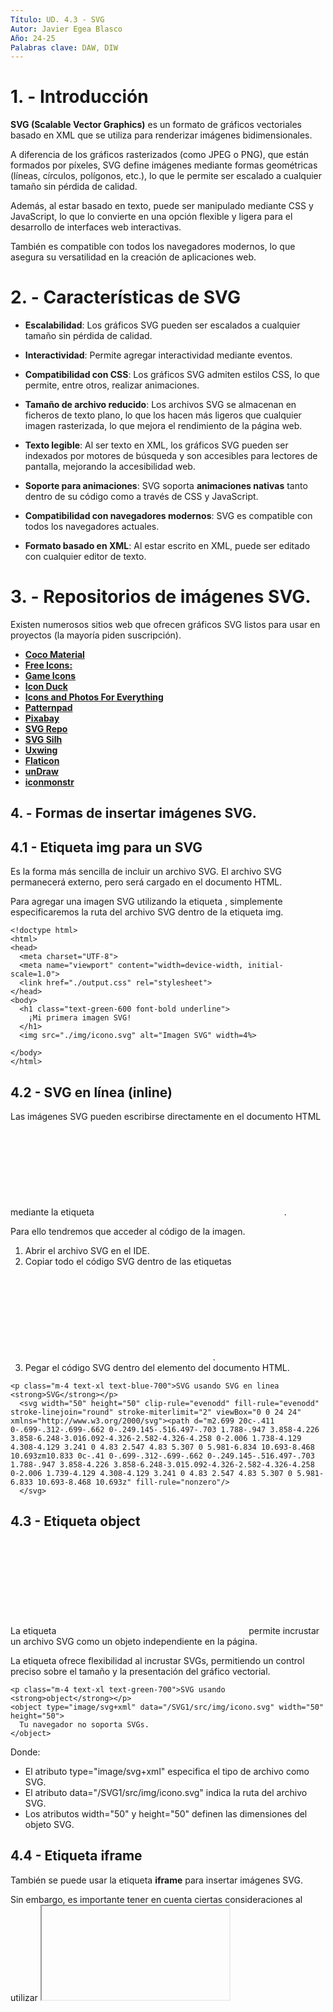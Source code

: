 ```yaml
---
Título: UD. 4.3 - SVG
Autor: Javier Egea Blasco
Año: 24-25
Palabras clave: DAW, DIW
---
```


# 1. - Introducción
**SVG (Scalable Vector Graphics)** es un formato de gráficos vectoriales basado en XML que se utiliza para renderizar imágenes bidimensionales.   

A diferencia de los gráficos rasterizados (como JPEG o PNG), que están formados por píxeles, SVG define imágenes mediante formas geométricas (líneas, círculos, polígonos, etc.), lo que le permite ser escalado a cualquier tamaño sin pérdida de calidad.

Además, al estar basado en texto, puede ser manipulado mediante CSS y JavaScript, lo que lo convierte en una opción flexible y ligera para el desarrollo de interfaces web interactivas. 

También es compatible con todos los navegadores modernos, lo que asegura su versatilidad en la creación de aplicaciones web.

# 2. - Características de SVG
-  **Escalabilidad**: Los gráficos SVG pueden ser escalados a cualquier tamaño sin pérdida de calidad.

-  **Interactividad**: Permite agregar interactividad mediante eventos.
 
-  **Compatibilidad con CSS**: Los gráficos SVG admiten estilos CSS, lo que permite, entre otros, realizar animaciones.

-  **Tamaño de archivo reducido**: Los archivos SVG se almacenan en ficheros de texto plano, lo que los hacen más ligeros que cualquier imagen rasterizada, lo que mejora el rendimiento de la página web.

-  **Texto legible**: Al ser texto en XML, los gráficos SVG pueden ser indexados por motores de búsqueda y son accesibles para lectores de pantalla, mejorando la accesibilidad web.

-  **Soporte para animaciones**: SVG soporta **animaciones nativas** tanto dentro de su código como a través de CSS y JavaScript. 

-  **Compatibilidad con navegadores modernos**: SVG es compatible con todos los navegadores actuales.
   
-  **Formato basado en XML**: Al estar escrito en XML, puede ser editado con cualquier editor de texto.

# 3. - Repositorios de imágenes SVG.
Existen numerosos sitios web que ofrecen gráficos SVG listos para usar en proyectos (la mayoría piden suscripción). 

-  <a href="https://cocomaterial.com">**Coco Material**</a>   
-  <a href="https://freeicons.io">**Free Icons:**</a>  
-  <a href="https://game-icons.net">**Game Icons**</a>  
-  <a href="https://iconduck.com">**Icon Duck**</a>  
-  <a href="https://thenounproject.com">**Icons and Photos For Everything**</a>  
-  <a href="https://patternpad.com">**Patternpad**</a>  
-  <a href="https://Pixabay.com">**Pixabay**</a>  
-  <a href="https://svgrepo.com">**SVG Repo**</a>  
-  <a href="https://svgsilh.com">**SVG Silh**</a>  
-  <a href="https://uxwing.com">**Uxwing**</a>  
-  <a href="https://www.flaticon.es/">**Flaticon**</a>  
-  <a href="https://undraw.co/illustrations">**unDraw**</a>  
-  <a href="https://iconmonstr.com/">**iconmonstr**</a>  

## 4. - Formas de insertar imágenes SVG.
## 4.1 - Etiqueta img para un SVG
Es la forma más sencilla de incluir un archivo SVG. El archivo SVG permanecerá externo, pero será cargado en el documento HTML.  

Para agregar una imagen SVG utilizando la etiqueta <img>, simplemente especificaremos la ruta del archivo SVG dentro de la etiqueta img.
```
<!doctype html>
<html>
<head>
  <meta charset="UTF-8">
  <meta name="viewport" content="width=device-width, initial-scale=1.0">
  <link href="./output.css" rel="stylesheet">
</head>
<body>
  <h1 class="text-green-600 font-bold underline">
    ¡Mi primera imagen SVG!
  </h1>
  <img src="./img/icono.svg" alt="Imagen SVG" width=4%>
  
</body>
</html>
```

## 4.2 - SVG en línea (inline)
Las imágenes SVG pueden escribirse directamente en el documento HTML mediante la etiqueta <svg> </svg>.  

Para ello tendremos que acceder al código de la imagen.
1. Abrir el archivo SVG en el IDE.
2. Copiar todo el código SVG dentro de las etiquetas <svg> </svg>.
3. Pegar el código SVG dentro del elemento <body> del documento HTML. 
```
<p class="m-4 text-xl text-blue-700">SVG usando SVG en linea <strong>SVG</strong></p>
  <svg width="50" height="50" clip-rule="evenodd" fill-rule="evenodd" stroke-linejoin="round" stroke-miterlimit="2" viewBox="0 0 24 24" xmlns="http://www.w3.org/2000/svg"><path d="m2.699 20c-.411 0-.699-.312-.699-.662 0-.249.145-.516.497-.703 1.788-.947 3.858-4.226 3.858-6.248-3.016.092-4.326-2.582-4.326-4.258 0-2.006 1.738-4.129 4.308-4.129 3.241 0 4.83 2.547 4.83 5.307 0 5.981-6.834 10.693-8.468 10.693zm10.833 0c-.41 0-.699-.312-.699-.662 0-.249.145-.516.497-.703 1.788-.947 3.858-4.226 3.858-6.248-3.015.092-4.326-2.582-4.326-4.258 0-2.006 1.739-4.129 4.308-4.129 3.241 0 4.83 2.547 4.83 5.307 0 5.981-6.833 10.693-8.468 10.693z" fill-rule="nonzero"/>
  </svg>
```  
## 4.3 - Etiqueta object
La etiqueta <object> </object> permite incrustar un archivo SVG como un objeto independiente en la página.  

La etiqueta <object> ofrece flexibilidad al incrustar SVGs, permitiendo un control preciso sobre el tamaño y la presentación del gráfico vectorial.
```
<p class="m-4 text-xl text-green-700">SVG usando <strong>object</strong></p>
<object type="image/svg+xml" data="/SVG1/src/img/icono.svg" width="50" height="50">
  Tu navegador no soporta SVGs.
</object>
```

Donde:
-  El atributo type="image/svg+xml" especifica el tipo de archivo como SVG.
-  El atributo data="/SVG1/src/img/icono.svg" indica la ruta del archivo SVG.
-  Los atributos width="50" y height="50" definen las dimensiones del objeto SVG.
  
## 4.4 - Etiqueta iframe
También se puede usar la etiqueta **iframe** para insertar imágenes SVG. 

Sin embargo, es importante tener en cuenta ciertas consideraciones al utilizar <iframe> para mostrar SVGs:
-  **Dificultades de mantenimiento**: Los <iframe> pueden ser difíciles de mantener, especialmente cuando existen múltiples elementos <iframe> en la página.
-  **SEO**: El uso **excesivo** de <iframe> puede **afectar negativamente** la optimización de l sitio web para motores de búsqueda.
-  **Escalabilidad:** Las imágenes SVG añadidas mediante <iframe> **no son escalables**, lo que **anula el propósito** de utilizar gráficos vectoriales escalables.

```
<p class="m-4 text-xl text-cyan-600">SVG usando <strong>iframe</strong></p>
<iframe src="./img/icono.svg" width="50" height="50" title="SVG"></iframe>
```

## 4.4 - Usando la propiedad backgroung-image
Al igual que la etiqueta iframe, backgroung-image también tiene limitaciones a tener en cuenta.  
-  **No Accesible:** Las imágenes de fondo SVG no son accesibles a través del texto alternativo (alt) como las imágenes <img>.
-  **Escalabilidad:** La escalabilidad del SVG se ven limitadas por las propiedad CSS del contenedor.
```
<div class="w-96 h-96 bg-[url('/SVG1/src/img/icono.svg')] bg-cover bg-no-repeat flex justify-center items-center">
  <p class="m-4 text-xl text-cyan-600">5. SVG usando <strong>background</strong></p>
</div>  
```

# 5 - Crear un SVG
Existen al menos 2 maneras diferentes de crear nuestras imagenes SVG:  
-  **Programarlas mediante formas geométricas simples**:   
    Como hemos visto SVG es un formato basado en XML lo que permite crear imágenes directamente escribiendo código. 
-  **Crear un diseño con un programa de edición de imágenes y guardarlo en formato SVG**:
    Programas de edición de imágenes como **Adobe Illustrator**, **Inkscape** o **Sketch** permiten diseñar imágenes visualmente y luego exportarlas o guardarlas como archivos SVG.  


## 5.1 - Crear SVG programado
Para ello podremos usar las formas básicas disponibles como rectángulos, círculos, líneas y rutas pero antes deberemos ver la sintaxis empleada.
### 5.1.1 - Sintaxis de SVG
SVG es un lenguaje XML, por lo que su sintaxis sigue las reglas del XML.

El documento SVG se describe de la siguiente manera:  
-  **Elemento raíz** que contiene el resto de elementos.
-  **Todas las etiquetas están cerradas** (las etiquetas vacías incluyen una barra / al final de la etiqueta).
-  **Las etiquetas de cierre coinciden con las de apertura** (incluso en el uso de mayúsculas y minúsculas).
-  **Todos los atributos tienen algún valor**.
-  **Los valores de los atributos están entre comillas** (simples o dobles).
- Algunos de los **atributos se escriben con algunas letras en mayúsculas** y no se pueden escribir en minúsculas (viewBox).
```
<p>
  <svg version="1.1" xmlns="http://www.w3.org/2000/svg"
    width="170" height="165" viewBox="-100 -50 170 165">
    <polygon fill="yellow" stroke="red" stroke-width="7"
      points="129,150 85,119 41,150 57,104 15,66
        68,66 85,15 102,65 156,66 113,98" />
  </svg>
</p>
```
Donde: 
**1. Etiqueta `<svg>`**:
   - **`version="1.1"`**: Especifica la versión del estándar SVG utilizado.
   - **`xmlns="http://www.w3.org/2000/svg"`**: Define el espacio de nombres XML para SVG. resulta necesario para que el navegador sepa que se trata de un documento SVG.
   - **`width="170"` y `height="165"`**: Dimensiones del contenedor SVG.
   - **`viewBox="0 0 170 165"`**: Define el sistema de coordenadas del SVG. El `viewBox` permite que el contenido SVG se escale y se ajuste al tamaño del contenedor. Aquí se indica que el área visible comienza en (0, 0) y tiene un tamaño de 170 por 165 unidades.

**2. Etiqueta `<polygon>`**:
   - **`fill="yellow"`**: Define el color de relleno del polígono. 
   - **`stroke="red"`**: Establece el color del contorno (borde) del polígono.
   - **`stroke-width="7"`**: Especifica el grosor del contorno del polígono. 
   - **`points="129,150 85,119 41,150 57,104 15,66 68,66 85,15 102,65 156,66 113,98"`**: Define los vértices del polígono mediante un conjunto de coordenadas (x, y). Cada par de números representa un vértice en el espacio del SVG. 

### 5.1.2 - El plano de SVG, atributo viewBox
<img src="https://www.aulaclic.es/html/graficos/coordenadas_svg.png">  
El origen de coordenadas es el punto (0,0) los valores de la coordenada x van hacia la derecha y los valores de la coordenada y van hacia abajo.  

El atributo viewBox establece la porción del plano SVG que muestra la imagen. Este atributo se establece con cuatro valores:

**1. Primer valor:** abcisa (X) de la esquina superior izquierda de la porción del plano que muestra la imagen.
**2. Segundo valor:** ordenada (Y) de la esquina superior izquierda de la porción del plano que muestra la imagen.
**3. Tercer valor:** ancho de la porción del plano que muestra la imagen.
**4. Cuarto valor:** alto de la porción del plano que muestra la imagen.

```
<svg version="1.1" xmlns="http://www.w3.org/2000/svg" width="200" height="200" viewBox="-100 -100 200 200" style="background-color: lightgray">
  <circle cx="0" cy="0" r="100" fill="none" stroke="red" stroke-width="1" />
  <line x1="-100" y1="0" x2="200" y2="0" stroke="black" stroke-width="1" />
  <line x1="0" y1="-100" x2="0" y2="200" stroke="black" stroke-width="1" />
</svg>
```
>Actividad 1
>Cambiar los valores de width="105", height="105" y viewBox="-5 -5 105 105
>Entender los resultados obtenidos.

>Actividad 2
>Cambiar los valores de width="105" height="105" viewBox="-100 -100 105 105
>Entender los resultados obtenidos.

### 5.1.3 - Atributos width y height no proporcionales a viewBox



### 5.1.4Formas básicas de SVG





 como rectángulos, círculos, líneas y rutas. Algunos elementos básicos son:
- `<svg>`: El contenedor principal para gráficos SVG.
- `<rect>`: Para dibujar rectángulos.
- `<circle>`: Para dibujar círculos.
- `<path>`: Para crear formas más complejas usando rutas.

**Ejemplo de SVG básico:**
```xml
<svg width="100" height="100">
  <circle cx="50" cy="50" r="40" stroke="black" stroke-width="3" fill="red" />
</svg>
```

#### 5. **Recursos didácticos**
- Ordenador con entorno de desarrollo web (Visual Studio Code, Brackets).
- Navegador web actualizado (Google Chrome, Firefox).
- Tutoriales en línea sobre SVG, CSS y JavaScript.

#### 6. **Evaluación**
La evaluación se realizará mediante:
- **Prácticas**: Se valorará la correcta creación y manipulación de SVGs en proyectos web.
- **Proyectos**: Cada alumno integrará un gráfico SVG en una página web como parte de un proyecto final.
- **Cuestionario**: Preguntas teóricas sobre las ventajas y limitaciones de SVG en comparación con otros formatos.

#### 7. **Conclusión**
SVG es una herramienta fundamental para el desarrollo moderno de aplicaciones web debido a su flexibilidad, interactividad y capacidad de escalado sin pérdida de calidad. Comprender su uso y potencial permite crear aplicaciones más eficientes, estéticas y accesibles. 

--- 
Esta unidad ofrece una base sólida sobre SVG, preparando a los estudiantes para utilizar este formato en proyectos reales de desarrollo web.


https://www.eniun.com/como-insertar-imagen-svg-html-css/

https://kinsta.com/es/base-de-conocimiento/como-abrir-un-archivo-svg/

https://developer.mozilla.org/es/docs/Web/SVG/Tutorial

https://jenkov.com/tutorials/svg/index.html

https://www.w3.org/2002/Talks/www2002-svgtut-ih/hwtut.pdf

https://www.tutorialspoint.com/svg/index.htm

https://flaviocopes.com/svg/

https://kurtbruns.github.io/svg-tutorial/

https://www.svgbasics.com/index.html

https://www.aleksandrhovhannisyan.com/blog/svg-tutorial/
